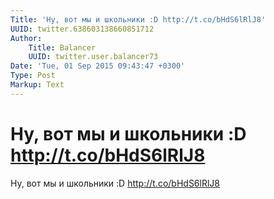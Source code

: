 ```yaml
---
Title: 'Ну, вот мы и школьники :D http://t.co/bHdS6lRlJ8'
UUID: twitter.638603138660851712
Author:
    Title: Balancer
    UUID: twitter.user.balancer73
Date: 'Tue, 01 Sep 2015 09:43:47 +0300'
Type: Post
Markup: Text
---
```


# Ну, вот мы и школьники :D http://t.co/bHdS6lRlJ8

Ну, вот мы и школьники :D http://t.co/bHdS6lRlJ8